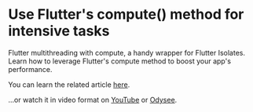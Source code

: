 # Use Flutter's compute() method for intensive tasks

Flutter multithreading with compute, a handy wrapper for Flutter Isolates. Learn how to leverage Flutter's compute method to boost your app's performance.

You can learn the related article [here](https://davidserrano.io/why-you-should-use-flutter-compute-method-for-intensive-tasks).

...or watch it in video format on [YouTube](https://youtu.be/hWGVlyi5Grg) or [Odysee](https://odysee.com/@svprdga:d/why-you-should-use-flutter-compute-method-for-intensive-tasks).
